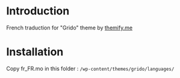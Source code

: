 # Introduction

French traduction for "Grido" theme by [themify.me](http://themify.me/)

# Installation

Copy fr_FR.mo in this folder : `/wp-content/themes/grido/languages/`